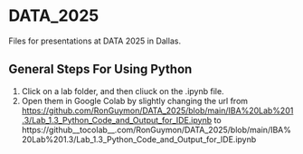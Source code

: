 # DATA_2025
Files for presentations at DATA 2025 in Dallas.

## General Steps For Using Python
1. Click on a lab folder, and then cliuck on the .ipynb file.
2. Open them in Google Colab by slightly changing the url from https://github.com/RonGuymon/DATA_2025/blob/main/IBA%20Lab%201.3/Lab_1.3_Python_Code_and_Output_for_IDE.ipynb to https://github__tocolab__.com/RonGuymon/DATA_2025/blob/main/IBA%20Lab%201.3/Lab_1.3_Python_Code_and_Output_for_IDE.ipynb
